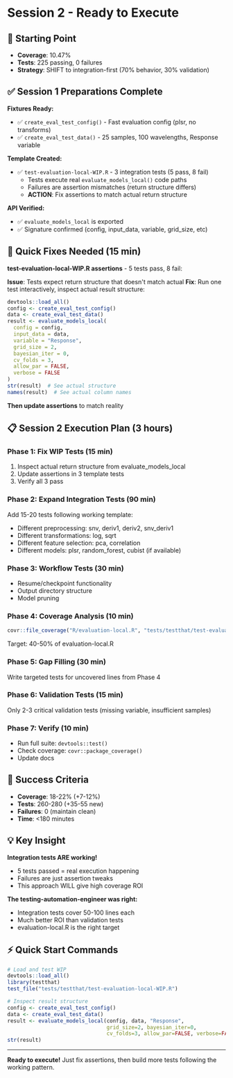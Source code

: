 # Session 2 - Ready to Execute

## 🎯 Starting Point
- **Coverage**: 10.47%
- **Tests**: 225 passing, 0 failures
- **Strategy**: SHIFT to integration-first (70% behavior, 30% validation)

## ✅ Session 1 Preparations Complete

**Fixtures Ready:**
- ✅ `create_eval_test_config()` - Fast evaluation config (plsr, no transforms)
- ✅ `create_eval_test_data()` - 25 samples, 100 wavelengths, Response variable

**Template Created:**
- ✅ `test-evaluation-local-WIP.R` - 3 integration tests (5 pass, 8 fail)
  - Tests execute real `evaluate_models_local()` code paths
  - Failures are assertion mismatches (return structure differs)
  - **ACTION**: Fix assertions to match actual return structure

**API Verified:**
- ✅ `evaluate_models_local` is exported
- ✅ Signature confirmed (config, input_data, variable, grid_size, etc)

## 🔧 Quick Fixes Needed (15 min)

**test-evaluation-local-WIP.R assertions** - 5 tests pass, 8 fail:

**Issue**: Tests expect return structure that doesn't match actual
**Fix**: Run one test interactively, inspect actual result structure:
```r
devtools::load_all()
config <- create_eval_test_config()
data <- create_eval_test_data()
result <- evaluate_models_local(
  config = config,
  input_data = data,
  variable = "Response",
  grid_size = 2,
  bayesian_iter = 0,
  cv_folds = 3,
  allow_par = FALSE,
  verbose = FALSE
)
str(result)  # See actual structure
names(result)  # See actual column names
```

**Then update assertions** to match reality

## 📋 Session 2 Execution Plan (3 hours)

### **Phase 1: Fix WIP Tests** (15 min)
1. Inspect actual return structure from evaluate_models_local
2. Update assertions in 3 template tests
3. Verify all 3 pass

### **Phase 2: Expand Integration Tests** (90 min)
Add 15-20 tests following working template:
- Different preprocessing: snv, deriv1, deriv2, snv_deriv1
- Different transformations: log, sqrt
- Different feature selection: pca, correlation
- Different models: plsr, random_forest, cubist (if available)

### **Phase 3: Workflow Tests** (30 min)
- Resume/checkpoint functionality
- Output directory structure
- Model pruning

### **Phase 4: Coverage Analysis** (10 min)
```r
covr::file_coverage("R/evaluation-local.R", "tests/testthat/test-evaluation-local.R")
```
Target: 40-50% of evaluation-local.R

### **Phase 5: Gap Filling** (30 min)
Write targeted tests for uncovered lines from Phase 4

### **Phase 6: Validation Tests** (15 min)
Only 2-3 critical validation tests (missing variable, insufficient samples)

### **Phase 7: Verify** (10 min)
- Run full suite: `devtools::test()`
- Check coverage: `covr::package_coverage()`
- Update docs

## 🎯 Success Criteria

- **Coverage**: 18-22% (+7-12%)
- **Tests**: 260-280 (+35-55 new)
- **Failures**: 0 (maintain clean)
- **Time**: <180 minutes

## 💡 Key Insight

**Integration tests ARE working!**
- 5 tests passed = real execution happening
- Failures are just assertion tweaks
- This approach WILL give high coverage ROI

**The testing-automation-engineer was right:**
- Integration tests cover 50-100 lines each
- Much better ROI than validation tests
- evaluation-local.R is the right target

## ⚡ Quick Start Commands

```r
# Load and test WIP
devtools::load_all()
library(testthat)
test_file("tests/testthat/test-evaluation-local-WIP.R")

# Inspect result structure
config <- create_eval_test_config()
data <- create_eval_test_data()
result <- evaluate_models_local(config, data, "Response",
                                grid_size=2, bayesian_iter=0,
                                cv_folds=3, allow_par=FALSE, verbose=FALSE)
str(result)
```

---

**Ready to execute!** Just fix assertions, then build more tests following the working pattern.
